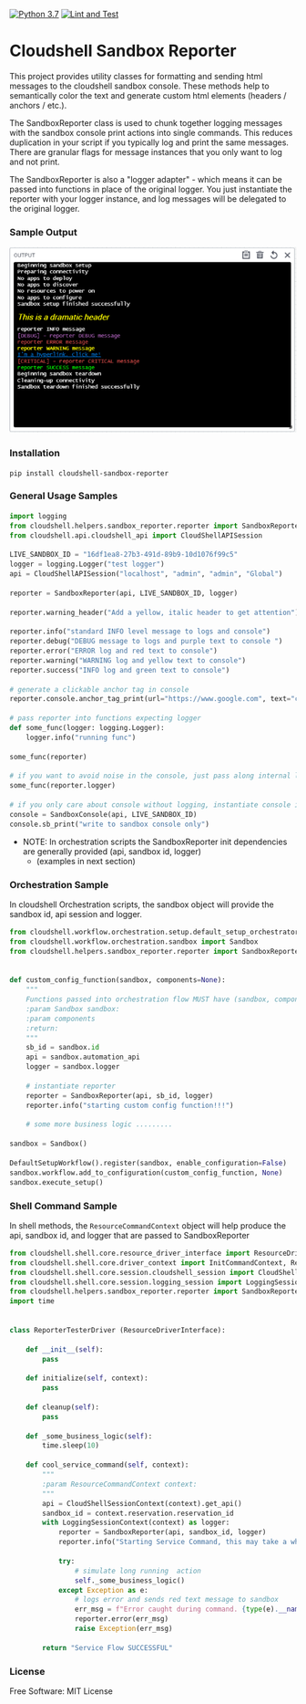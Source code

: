 [![Python 3.7](https://img.shields.io/badge/python-3.7-blue.svg)](https://www.python.org/downloads/release/python/)
[![Lint and Test](https://github.com/QualiSystemsLab/cloudshell-sandbox-reporter/actions/workflows/lint-test.yml/badge.svg)](https://github.com/QualiSystemsLab/cloudshell-sandbox-reporter/actions/workflows/lint-test.yml)

# Cloudshell Sandbox Reporter
This project provides utility classes for formatting and sending html messages to the cloudshell sandbox console.
These methods help to semantically color the text and generate custom html elements (headers / anchors / etc.).

The SandboxReporter class is used to chunk together logging messages with the sandbox console print actions into single commands.
This reduces duplication in your script if you typically log and print the same messages. 
There are granular flags for message instances that you only want to log and not print.

The SandboxReporter is also a "logger adapter" - which means it can be passed into functions in place of the original logger.
You just instantiate the reporter with your logger instance, and log messages will be delegated to the original logger.


### Sample Output
 
![alt text](images/colored_console_output.png)

### Installation

```
pip install cloudshell-sandbox-reporter
```

### General Usage Samples
```python
import logging
from cloudshell.helpers.sandbox_reporter.reporter import SandboxReporter, SandboxConsole
from cloudshell.api.cloudshell_api import CloudShellAPISession

LIVE_SANDBOX_ID = "16df1ea8-27b3-491d-89b9-10d1076f99c5"
logger = logging.Logger("test logger")
api = CloudShellAPISession("localhost", "admin", "admin", "Global")

reporter = SandboxReporter(api, LIVE_SANDBOX_ID, logger)

reporter.warning_header("Add a yellow, italic header to get attention")

reporter.info("standard INFO level message to logs and console")
reporter.debug("DEBUG message to logs and purple text to console ")
reporter.error("ERROR log and red text to console")
reporter.warning("WARNING log and yellow text to console")
reporter.success("INFO log and green text to console")

# generate a clickable anchor tag in console
reporter.console.anchor_tag_print(url="https://www.google.com", text="click to to go to google!")

# pass reporter into functions expecting logger
def some_func(logger: logging.Logger):
    logger.info("running func")
    
some_func(reporter)

# if you want to avoid noise in the console, just pass along internal logger
some_func(reporter.logger)

# if you only care about console without logging, instantiate console independently
console = SandboxConsole(api, LIVE_SANDBOX_ID)
console.sb_print("write to sandbox console only")

```
- NOTE: In orchestration scripts the SandboxReporter init dependencies are generally provided (api, sandbox id, logger)
  - (examples in next section)

### Orchestration Sample
In cloudshell Orchestration scripts, the sandbox object will provide the sandbox id, api session and logger. 

```python
from cloudshell.workflow.orchestration.setup.default_setup_orchestrator import DefaultSetupWorkflow
from cloudshell.workflow.orchestration.sandbox import Sandbox
from cloudshell.helpers.sandbox_reporter.reporter import SandboxReporter


def custom_config_function(sandbox, components=None):
    """
    Functions passed into orchestration flow MUST have (sandbox, components) signature
    :param Sandbox sandbox:
    :param components
    :return:
    """
    sb_id = sandbox.id
    api = sandbox.automation_api
    logger = sandbox.logger
    
    # instantiate reporter
    reporter = SandboxReporter(api, sb_id, logger)
    reporter.info("starting custom config function!!!")
    
    # some more business logic .........

sandbox = Sandbox()

DefaultSetupWorkflow().register(sandbox, enable_configuration=False)
sandbox.workflow.add_to_configuration(custom_config_function, None)
sandbox.execute_setup()
```

### Shell Command Sample
In shell methods, the `ResourceCommandContext` object will help produce the api, sandbox id, and logger that are passed to SandboxReporter

```python
from cloudshell.shell.core.resource_driver_interface import ResourceDriverInterface
from cloudshell.shell.core.driver_context import InitCommandContext, ResourceCommandContext
from cloudshell.shell.core.session.cloudshell_session import CloudShellSessionContext
from cloudshell.shell.core.session.logging_session import LoggingSessionContext
from cloudshell.helpers.sandbox_reporter.reporter import SandboxReporter
import time


class ReporterTesterDriver (ResourceDriverInterface):

    def __init__(self):
        pass

    def initialize(self, context):
        pass

    def cleanup(self):
        pass
    
    def _some_business_logic(self):
        time.sleep(10)
        
    def cool_service_command(self, context):
        """
        :param ResourceCommandContext context:
        """
        api = CloudShellSessionContext(context).get_api()
        sandbox_id = context.reservation.reservation_id
        with LoggingSessionContext(context) as logger:
            reporter = SandboxReporter(api, sandbox_id, logger)
            reporter.info("Starting Service Command, this may take a while...")
            
            try:
                # simulate long running  action
                self._some_business_logic()
            except Exception as e:
                # logs error and sends red text message to sandbox
                err_msg = f"Error caught during command. {type(e).__name__}: {str(e)}"
                reporter.error(err_msg)
                raise Exception(err_msg)

        return "Service Flow SUCCESSFUL"
```

### License

Free Software: MIT License